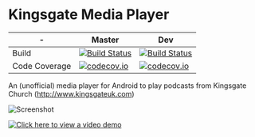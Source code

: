 # Kingsgate Media Player 

|-  | Master | Dev |
|---|--------|-----|
|Build|[![Build Status](https://travis-ci.org/jonburney/KingsgateMediaPlayer-Android.svg?branch=master)](https://travis-ci.org/jonburney/KingsgateMediaPlayer-Android)|[![Build Status](https://travis-ci.org/jonburney/KingsgateMediaPlayer-Android.svg?branch=dev)](https://travis-ci.org/jonburney/KingsgateMediaPlayer-Android)|
|Code Coverage|[![codecov.io](https://codecov.io/github/jonburney/KingsgateMediaPlayer-Android/coverage.svg?branch=master)](https://codecov.io/github/jonburney/KingsgateMediaPlayer-Android?branch=master)|[![codecov.io](https://codecov.io/github/jonburney/KingsgateMediaPlayer-Android/coverage.svg?branch=dev)](https://codecov.io/github/jonburney/KingsgateMediaPlayer-Android?branch=dev)|


An (unofficial) media player for Android to play podcasts from Kingsgate Church (http://www.kingsgateuk.com)

![Screenshot](http://www.version7.co.uk/wp-content/uploads/2016/05/amazon-5-1024x576.png)

[![Click here to view a video demo](http://www.version7.co.uk/wp-content/uploads/2016/09/Capture.jpg)](https://www.youtube.com/watch?v=https://youtu.be/mBx10v5Drio)
